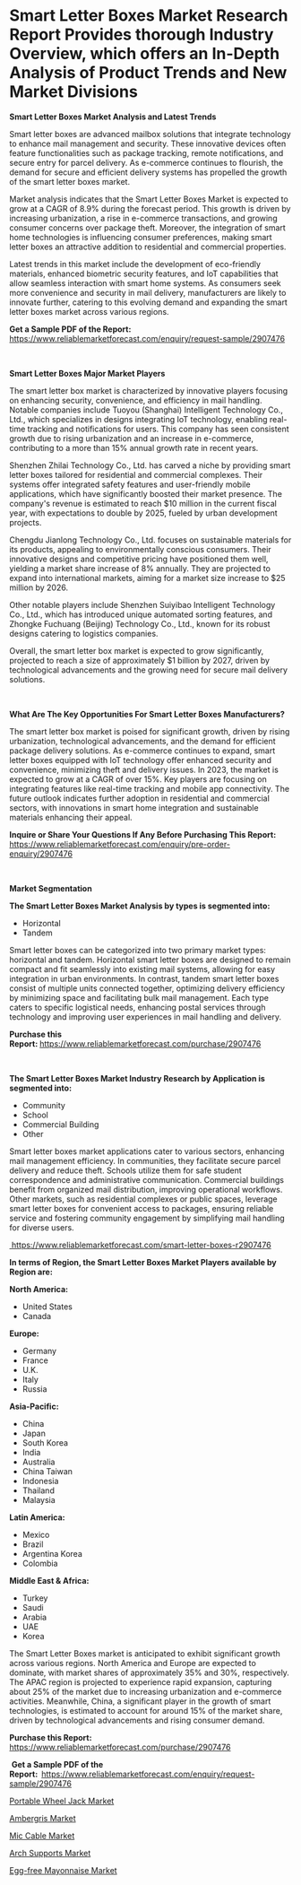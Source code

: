 <p><h1>Smart Letter Boxes Market Research Report Provides thorough Industry Overview, which offers an In-Depth Analysis of Product Trends and New Market Divisions</h1></p><p><strong>Smart Letter Boxes Market Analysis and Latest Trends</strong></p>
<p><p>Smart letter boxes are advanced mailbox solutions that integrate technology to enhance mail management and security. These innovative devices often feature functionalities such as package tracking, remote notifications, and secure entry for parcel delivery. As e-commerce continues to flourish, the demand for secure and efficient delivery systems has propelled the growth of the smart letter boxes market.</p><p>Market analysis indicates that the Smart Letter Boxes Market is expected to grow at a CAGR of 8.9% during the forecast period. This growth is driven by increasing urbanization, a rise in e-commerce transactions, and growing consumer concerns over package theft. Moreover, the integration of smart home technologies is influencing consumer preferences, making smart letter boxes an attractive addition to residential and commercial properties.</p><p>Latest trends in this market include the development of eco-friendly materials, enhanced biometric security features, and IoT capabilities that allow seamless interaction with smart home systems. As consumers seek more convenience and security in mail delivery, manufacturers are likely to innovate further, catering to this evolving demand and expanding the smart letter boxes market across various regions.</p></p>
<p><strong>Get a Sample PDF of the Report:&nbsp;</strong> <a href="https://www.reliablemarketforecast.com/enquiry/request-sample/2907476?utm_campaign=1130&utm_medium=2&utm_source=Github&utm_content=ia&utm_term=12032025&utm_id=smart-letter-boxes">https://www.reliablemarketforecast.com/enquiry/request-sample/2907476</a></p>
<p>&nbsp;</p>
<p><strong>Smart Letter Boxes Major Market Players</strong></p>
<p><p>The smart letter box market is characterized by innovative players focusing on enhancing security, convenience, and efficiency in mail handling. Notable companies include Tuoyou (Shanghai) Intelligent Technology Co., Ltd., which specializes in designs integrating IoT technology, enabling real-time tracking and notifications for users. This company has seen consistent growth due to rising urbanization and an increase in e-commerce, contributing to a more than 15% annual growth rate in recent years.</p><p>Shenzhen Zhilai Technology Co., Ltd. has carved a niche by providing smart letter boxes tailored for residential and commercial complexes. Their systems offer integrated safety features and user-friendly mobile applications, which have significantly boosted their market presence. The company's revenue is estimated to reach $10 million in the current fiscal year, with expectations to double by 2025, fueled by urban development projects.</p><p>Chengdu Jianlong Technology Co., Ltd. focuses on sustainable materials for its products, appealing to environmentally conscious consumers. Their innovative designs and competitive pricing have positioned them well, yielding a market share increase of 8% annually. They are projected to expand into international markets, aiming for a market size increase to $25 million by 2026.</p><p>Other notable players include Shenzhen Suiyibao Intelligent Technology Co., Ltd., which has introduced unique automated sorting features, and Zhongke Fuchuang (Beijing) Technology Co., Ltd., known for its robust designs catering to logistics companies.</p><p>Overall, the smart letter box market is expected to grow significantly, projected to reach a size of approximately $1 billion by 2027, driven by technological advancements and the growing need for secure mail delivery solutions.</p></p>
<p>&nbsp;</p>
<p><strong>What Are The Key Opportunities For Smart Letter Boxes Manufacturers?</strong></p>
<p><p>The smart letter box market is poised for significant growth, driven by rising urbanization, technological advancements, and the demand for efficient package delivery solutions. As e-commerce continues to expand, smart letter boxes equipped with IoT technology offer enhanced security and convenience, minimizing theft and delivery issues. In 2023, the market is expected to grow at a CAGR of over 15%. Key players are focusing on integrating features like real-time tracking and mobile app connectivity. The future outlook indicates further adoption in residential and commercial sectors, with innovations in smart home integration and sustainable materials enhancing their appeal.</p></p>
<p><strong>Inquire or Share Your Questions If Any Before Purchasing This Report:</strong> <a href="https://www.reliablemarketforecast.com/enquiry/pre-order-enquiry/2907476?utm_campaign=1130&utm_medium=2&utm_source=Github&utm_content=ia&utm_term=12032025&utm_id=smart-letter-boxes">https://www.reliablemarketforecast.com/enquiry/pre-order-enquiry/2907476</a></p>
<p>&nbsp;</p>
<p><strong>Market Segmentation</strong></p>
<p><strong>The Smart Letter Boxes Market Analysis by types is segmented into:</strong></p>
<p><ul><li>Horizontal</li><li>Tandem</li></ul></p>
<p><p>Smart letter boxes can be categorized into two primary market types: horizontal and tandem. Horizontal smart letter boxes are designed to remain compact and fit seamlessly into existing mail systems, allowing for easy integration in urban environments. In contrast, tandem smart letter boxes consist of multiple units connected together, optimizing delivery efficiency by minimizing space and facilitating bulk mail management. Each type caters to specific logistical needs, enhancing postal services through technology and improving user experiences in mail handling and delivery.</p></p>
<p><strong>Purchase this Report:&nbsp;</strong><a href="https://www.reliablemarketforecast.com/purchase/2907476?utm_campaign=1130&utm_medium=2&utm_source=Github&utm_content=ia&utm_term=12032025&utm_id=smart-letter-boxes">https://www.reliablemarketforecast.com/purchase/2907476</a></p>
<p>&nbsp;</p>
<p><strong>The Smart Letter Boxes Market Industry Research by Application is segmented into:</strong></p>
<p><ul><li>Community</li><li>School</li><li>Commercial Building</li><li>Other</li></ul></p>
<p><p>Smart letter boxes market applications cater to various sectors, enhancing mail management efficiency. In communities, they facilitate secure parcel delivery and reduce theft. Schools utilize them for safe student correspondence and administrative communication. Commercial buildings benefit from organized mail distribution, improving operational workflows. Other markets, such as residential complexes or public spaces, leverage smart letter boxes for convenient access to packages, ensuring reliable service and fostering community engagement by simplifying mail handling for diverse users.</p></p>
<p><a href="https://www.reliablemarketforecast.com/smart-letter-boxes-r2907476?utm_campaign=1130&utm_medium=2&utm_source=Github&utm_content=ia&utm_term=12032025&utm_id=smart-letter-boxes">&nbsp;https://www.reliablemarketforecast.com/smart-letter-boxes-r2907476</a></p>
<p><strong>In terms of Region, the Smart Letter Boxes Market Players available by Region are:</strong></p>
<p>
    <p> <strong> North America: </strong>
        <ul>
            <li>United States</li>
            <li>Canada</li>
        </ul>
        </p> 
    <p> <strong> Europe: </strong>
        <ul>
            <li>Germany</li>
            <li>France</li>
            <li>U.K.</li>
            <li>Italy</li>
            <li>Russia</li>
        </ul>
        </p> 
    <p> <strong> Asia-Pacific: </strong>
        <ul>
            <li>China</li>
            <li>Japan</li>
            <li>South Korea</li>
            <li>India</li>
            <li>Australia</li>
            <li>China Taiwan</li>
            <li>Indonesia</li>
            <li>Thailand</li>
            <li>Malaysia</li>
        </ul>
        </p> 
    <p> <strong> Latin America: </strong>
        <ul>
            <li>Mexico</li>
            <li>Brazil</li>
            <li>Argentina Korea</li>
            <li>Colombia</li>
        </ul>
        </p> 
    <p> <strong> Middle East & Africa: </strong>
        <ul>
            <li>Turkey</li>
            <li>Saudi</li>
            <li>Arabia</li>
            <li>UAE</li>
            <li>Korea</li>
        </ul>
    </p>
    </p>
<p><p>The Smart Letter Boxes market is anticipated to exhibit significant growth across various regions. North America and Europe are expected to dominate, with market shares of approximately 35% and 30%, respectively. The APAC region is projected to experience rapid expansion, capturing about 25% of the market due to increasing urbanization and e-commerce activities. Meanwhile, China, a significant player in the growth of smart technologies, is estimated to account for around 15% of the market share, driven by technological advancements and rising consumer demand.</p></p>
<p><strong>Purchase this Report: </strong><a href="https://www.reliablemarketforecast.com/purchase/2907476?utm_campaign=1130&utm_medium=2&utm_source=Github&utm_content=ia&utm_term=12032025&utm_id=smart-letter-boxes">https://www.reliablemarketforecast.com/purchase/2907476</a></p>
<p>&nbsp;<strong>Get a Sample PDF of the Report:&nbsp;&nbsp;</strong><a href="https://www.reliablemarketforecast.com/enquiry/request-sample/2907476?utm_campaign=1130&utm_medium=2&utm_source=Github&utm_content=ia&utm_term=12032025&utm_id=smart-letter-boxes">https://www.reliablemarketforecast.com/enquiry/request-sample/2907476</a></p>
<p><strong></strong></p>
<p><p><a href="https://github.com/quiraytaibat/Market-Research-Report-List-1/blob/main/portable-wheel-jack-market.md?utm_campaign=1130&utm_medium=2&utm_source=Github&utm_content=ia&utm_term=12032025&utm_id=smart-letter-boxes">Portable Wheel Jack Market</a></p><p><a href="https://github.com/lenjakam/Market-Research-Report-List-1/blob/main/ambergris-market.md?utm_campaign=1130&utm_medium=2&utm_source=Github&utm_content=ia&utm_term=12032025&utm_id=smart-letter-boxes">Ambergris Market</a></p><p><a href="https://github.com/groszsaoudrd/Market-Research-Report-List-1/blob/main/mic-cable-market.md?utm_campaign=1130&utm_medium=2&utm_source=Github&utm_content=ia&utm_term=12032025&utm_id=smart-letter-boxes">Mic Cable Market</a></p><p><a href="https://github.com/denuetkachci/Market-Research-Report-List-1/blob/main/arch-supports-market.md?utm_campaign=1130&utm_medium=2&utm_source=Github&utm_content=ia&utm_term=12032025&utm_id=smart-letter-boxes">Arch Supports Market</a></p><p><a href="https://github.com/direepittr/Market-Research-Report-List-1/blob/main/egg-free-mayonnaise-market.md?utm_campaign=1130&utm_medium=2&utm_source=Github&utm_content=ia&utm_term=12032025&utm_id=smart-letter-boxes">Egg-free Mayonnaise Market</a></p></p>